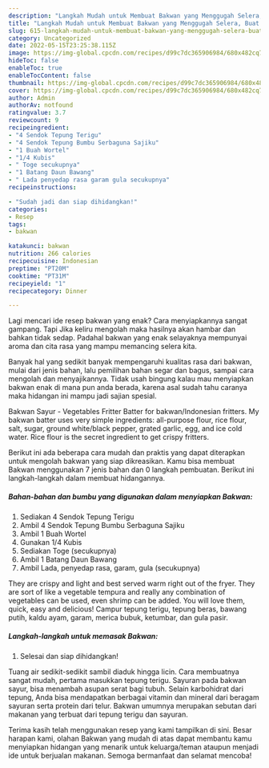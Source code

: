 ```yaml
---
description: "Langkah Mudah untuk Membuat Bakwan yang Menggugah Selera, Buat Buka Puasa Menggugah Selera"
title: "Langkah Mudah untuk Membuat Bakwan yang Menggugah Selera, Buat Buka Puasa Menggugah Selera"
slug: 615-langkah-mudah-untuk-membuat-bakwan-yang-menggugah-selera-buat-buka-puasa-menggugah-selera
category: Uncategorized
date: 2022-05-15T23:25:38.115Z
image: https://img-global.cpcdn.com/recipes/d99c7dc365906984/680x482cq70/bakwan-foto-resep-utama.jpg
hideToc: false
enableToc: true
enableTocContent: false
thumbnail: https://img-global.cpcdn.com/recipes/d99c7dc365906984/680x482cq70/bakwan-foto-resep-utama.jpg
cover: https://img-global.cpcdn.com/recipes/d99c7dc365906984/680x482cq70/bakwan-foto-resep-utama.jpg
author: Admin
authorAv: notfound
ratingvalue: 3.7
reviewcount: 9
recipeingredient:
- "4 Sendok Tepung Terigu"
- "4 Sendok Tepung Bumbu Serbaguna Sajiku"
- "1 Buah Wortel"
- "1/4 Kubis"
- " Toge secukupnya"
- "1 Batang Daun Bawang"
- " Lada penyedap rasa garam gula secukupnya"
recipeinstructions:

- "Sudah jadi dan siap dihidangkan!"
categories:
- Resep
tags:
- bakwan

katakunci: bakwan 
nutrition: 266 calories
recipecuisine: Indonesian
preptime: "PT20M"
cooktime: "PT31M"
recipeyield: "1"
recipecategory: Dinner

---
```



Lagi mencari ide resep bakwan yang enak? Cara menyiapkannya sangat gampang. Tapi Jika keliru mengolah maka hasilnya akan hambar dan bahkan tidak sedap. Padahal bakwan yang enak selayaknya mempunyai aroma dan cita rasa yang mampu memancing selera kita.


Banyak hal yang sedikit banyak mempengaruhi kualitas rasa dari bakwan, mulai dari jenis bahan, lalu pemilihan bahan segar dan bagus, sampai cara mengolah dan menyajikannya. Tidak usah bingung kalau mau menyiapkan bakwan enak di mana pun anda berada, karena asal sudah tahu caranya maka hidangan ini mampu jadi sajian spesial.

Bakwan Sayur - Vegetables Fritter Batter for bakwan/Indonesian fritters. My bakwan batter uses very simple ingredients: all-purpose flour, rice flour, salt, sugar, ground white/black pepper, grated garlic, egg, and ice cold water. Rice flour is the secret ingredient to get crispy fritters.


Berikut ini ada beberapa cara mudah dan praktis yang dapat diterapkan untuk mengolah bakwan yang siap dikreasikan. Kamu bisa membuat Bakwan menggunakan 7 jenis bahan dan 0 langkah pembuatan. Berikut ini langkah-langkah dalam membuat hidangannya.

<!--inarticleads1-->

##### Bahan-bahan dan bumbu yang digunakan dalam menyiapkan Bakwan:

1. Sediakan 4 Sendok Tepung Terigu
1. Ambil 4 Sendok Tepung Bumbu Serbaguna Sajiku
1. Ambil 1 Buah Wortel
1. Gunakan 1/4 Kubis
1. Sediakan  Toge (secukupnya)
1. Ambil 1 Batang Daun Bawang
1. Ambil  Lada, penyedap rasa, garam, gula (secukupnya)


They are crispy and light and best served warm right out of the fryer. They are sort of like a vegetable tempura and really any combination of vegetables can be used, even shrimp can be added. You will love them, quick, easy and delicious! Campur tepung terigu, tepung beras, bawang putih, kaldu ayam, garam, merica bubuk, ketumbar, dan gula pasir. 

<!--inarticleads2-->

##### Langkah-langkah untuk memasak Bakwan:


1. Selesai dan siap dihidangkan!

Tuang air sedikit-sedikit sambil diaduk hingga licin. Cara membuatnya sangat mudah, pertama masukkan tepung terigu. Sayuran pada bakwan sayur, bisa menambah asupan serat bagi tubuh. Selain karbohidrat dari tepung, Anda bisa mendapatkan berbagai vitamin dan mineral dari beragam sayuran serta protein dari telur. Bakwan umumnya merupakan sebutan dari makanan yang terbuat dari tepung terigu dan sayuran. 

Terima kasih telah menggunakan resep yang kami tampilkan di sini. Besar harapan kami, olahan Bakwan yang mudah di atas dapat membantu kamu menyiapkan hidangan yang menarik untuk keluarga/teman ataupun menjadi ide untuk berjualan makanan. Semoga bermanfaat dan selamat mencoba!
